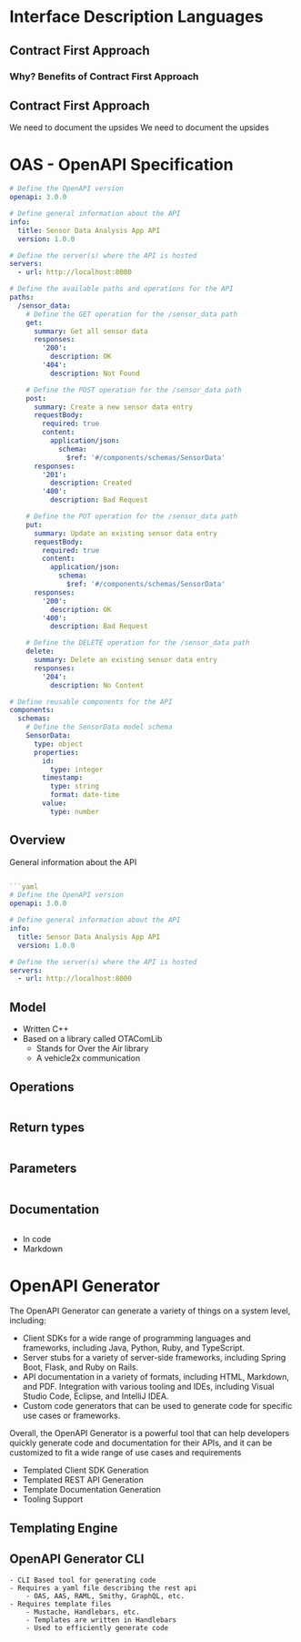 # Interface Description Languages

## Contract First Approach

### Why? Benefits of Contract First Approach

## Contract First Approach

We need to document the upsides
We need to document the upsides

# OAS - OpenAPI Specification

```yaml
# Define the OpenAPI version
openapi: 3.0.0

# Define general information about the API
info:
  title: Sensor Data Analysis App API
  version: 1.0.0

# Define the server(s) where the API is hosted
servers:
  - url: http://localhost:8000

# Define the available paths and operations for the API
paths:
  /sensor_data:
    # Define the GET operation for the /sensor_data path
    get:
      summary: Get all sensor data
      responses:
        '200':
          description: OK
        '404':
          description: Not Found

    # Define the POST operation for the /sensor_data path
    post:
      summary: Create a new sensor data entry
      requestBody:
        required: true
        content:
          application/json:
            schema:
              $ref: '#/components/schemas/SensorData'
      responses:
        '201':
          description: Created
        '400':
          description: Bad Request

    # Define the PUT operation for the /sensor_data path
    put:
      summary: Update an existing sensor data entry
      requestBody:
        required: true
        content:
          application/json:
            schema:
              $ref: '#/components/schemas/SensorData'
      responses:
        '200':
          description: OK
        '400':
          description: Bad Request

    # Define the DELETE operation for the /sensor_data path
    delete:
      summary: Delete an existing sensor data entry
      responses:
        '204':
          description: No Content

# Define reusable components for the API
components:
  schemas:
    # Define the SensorData model schema
    SensorData:
      type: object
      properties:
        id:
          type: integer
        timestamp:
          type: string
          format: date-time
        value:
          type: number
```

## Overview

General information about the API

```yaml

```yaml
# Define the OpenAPI version
openapi: 3.0.0

# Define general information about the API
info:
  title: Sensor Data Analysis App API
  version: 1.0.0

# Define the server(s) where the API is hosted
servers:
  - url: http://localhost:8000
```

## Model

- Written C++
- Based on a library called OTAComLib
    - Stands for Over the Air library
    - A vehicle2x communication

## Operations

```yaml

```

## Return types

```yaml

```

## Parameters

```yaml

```

## Documentation


```yaml

```

- In code
- Markdown

# OpenAPI Generator

The OpenAPI Generator can generate a variety of things on a system level, including:

- Client SDKs for a wide range of programming languages and frameworks, including Java, Python, Ruby, and TypeScript.
- Server stubs for a variety of server-side frameworks, including Spring Boot, Flask, and Ruby on Rails.
- API documentation in a variety of formats, including HTML, Markdown, and PDF.
Integration with various tooling and IDEs, including Visual Studio Code, Eclipse, and IntelliJ IDEA.
- Custom code generators that can be used to generate code for specific use cases or frameworks.

Overall, the OpenAPI Generator is a powerful tool that can help developers quickly generate code and documentation for their APIs, and it can be customized to fit a wide range of use cases and requirements

- Templated Client SDK Generation
- Templated REST API Generation
- Template Documentation Generation
- Tooling Support

## Templating Engine

## OpenAPI Generator CLI
    - CLI Based tool for generating code
    - Requires a yaml file describing the rest api
        - OAS, AAS, RAML, Smithy, GraphQL, etc.
    - Requires template files
        - Mustache, Handlebars, etc.
        - Templates are written in Handlebars
        - Used to efficiently generate code



